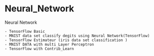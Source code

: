 # Neural_Network
Neural Network

    - TensorFlow Basic
    - MNIST data set classify degits using Neural Network(TensorFlow)
    - TensorFlow Estimateur (iris data set classification )
    - MNIST DATA with multi Layer Perceptron
    - TensorFlow with Contrib_Learn